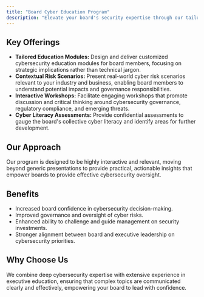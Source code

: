 ```yaml
---
title: "Board Cyber Education Program"
description: "Elevate your board's security expertise through our tailored education program that builds cyber fluency through contextual learning without technical overload."
---
```


## Key Offerings

*   **Tailored Education Modules:** Design and deliver customized cybersecurity education modules for board members, focusing on strategic implications rather than technical jargon.
*   **Contextual Risk Scenarios:** Present real-world cyber risk scenarios relevant to your industry and business, enabling board members to understand potential impacts and governance responsibilities.
*   **Interactive Workshops:** Facilitate engaging workshops that promote discussion and critical thinking around cybersecurity governance, regulatory compliance, and emerging threats.
*   **Cyber Literacy Assessments:** Provide confidential assessments to gauge the board's collective cyber literacy and identify areas for further development.

## Our Approach
Our program is designed to be highly interactive and relevant, moving beyond generic presentations to provide practical, actionable insights that empower boards to provide effective cybersecurity oversight.

## Benefits
*   Increased board confidence in cybersecurity decision-making.
*   Improved governance and oversight of cyber risks.
*   Enhanced ability to challenge and guide management on security investments.
*   Stronger alignment between board and executive leadership on cybersecurity priorities.

## Why Choose Us
We combine deep cybersecurity expertise with extensive experience in executive education, ensuring that complex topics are communicated clearly and effectively, empowering your board to lead with confidence.